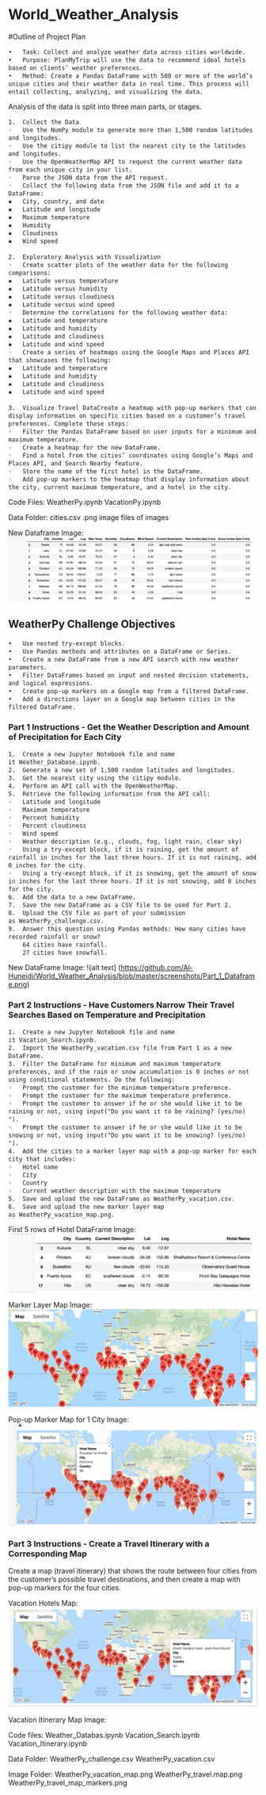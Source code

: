 # World_Weather_Analysis
#Outline of Project Plan

	•	Task: Collect and analyze weather data across cities worldwide.
	•	Purpose: PlanMyTrip will use the data to recommend ideal hotels based on clients’ weather preferences.
	•	Method: Create a Pandas DataFrame with 500 or more of the world’s unique cities and their weather data in real time. This process will entail collecting, analyzing, and visualizing the data.
Analysis of the data is split into three main parts, or stages.

	1.	Collect the Data
	◦	Use the NumPy module to generate more than 1,500 random latitudes and longitudes.
	◦	Use the citipy module to list the nearest city to the latitudes and longitudes.
	◦	Use the OpenWeatherMap API to request the current weather data from each unique city in your list.
	◦	Parse the JSON data from the API request.
	◦	Collect the following data from the JSON file and add it to a DataFrame:
	▪	City, country, and date
	▪	Latitude and longitude
	▪	Maximum temperature
	▪	Humidity
	▪	Cloudiness
	▪	Wind speed
  
	2.	Exploratory Analysis with Visualization
	◦	Create scatter plots of the weather data for the following comparisons:
	▪	Latitude versus temperature
	▪	Latitude versus humidity
	▪	Latitude versus cloudiness
	▪	Latitude versus wind speed
	◦	Determine the correlations for the following weather data:
	▪	Latitude and temperature
	▪	Latitude and humidity
	▪	Latitude and cloudiness
	▪	Latitude and wind speed
	◦	Create a series of heatmaps using the Google Maps and Places API that showcases the following:
	▪	Latitude and temperature
	▪	Latitude and humidity
	▪	Latitude and cloudiness
	▪	Latitude and wind speed
  
	3.	Visualize Travel DataCreate a heatmap with pop-up markers that can display information on specific cities based on a customer’s travel preferences. Complete these steps:
	◦	Filter the Pandas DataFrame based on user inputs for a minimum and maximum temperature.
	◦	Create a heatmap for the new DataFrame.
	◦	Find a hotel from the cities’ coordinates using Google’s Maps and Places API, and Search Nearby feature.
	◦	Store the name of the first hotel in the DataFrame.
	◦	Add pop-up markers to the heatmap that display information about the city, current maximum temperature, and a hotel in the city.
	
Code Files:
WeatherPy.ipynb
VacationPy.ipynb

Data Folder:
cities.csv
.png image files of images

New Dataframe Image:
![alt text](https://github.com/Al-Huneidi/World_Weather_Analysis/blob/master/screenshots/Part_1_Dataframe.png)


## WeatherPy Challenge Objectives


	•	Use nested try-except blocks.
	•	Use Pandas methods and attributes on a DataFrame or Series.
	•	Create a new DataFrame from a new API search with new weather parameters.
	•	Filter DataFrames based on input and nested decision statements, and logical expressions.
	•	Create pop-up markers on a Google map from a filtered DataFrame.
	•	Add a directions layer on a Google map between cities in the filtered DataFrame.

### Part 1 Instructions - Get the Weather Description and Amount of Precipitation for Each City

	1.	Create a new Jupyter Notebook file and name it Weather_Database.ipynb.
	2.	Generate a new set of 1,500 random latitudes and longitudes.
	3.	Get the nearest city using the citipy module.
	4.	Perform an API call with the OpenWeatherMap.
	5.	Retrieve the following information from the API call:
	◦	Latitude and longitude
	◦	Maximum temperature
	◦	Percent humidity
	◦	Percent cloudiness
	◦	Wind speed
	◦	Weather description (e.g., clouds, fog, light rain, clear sky)
	◦	Using a try-except block, if it is raining, get the amount of rainfall in inches for the last three hours. If it is not raining, add 0 inches for the city.
	◦	Using a try-except block, if it is snowing, get the amount of snow in inches for the last three hours. If it is not snowing, add 0 inches for the city.
	6.	Add the data to a new DataFrame.
	7.	Save the new DataFrame as a CSV file to be used for Part 2.
	8.	Upload the CSV file as part of your submission as WeatherPy_challenge.csv.
	9.	Answer this question using Pandas methods: How many cities have recorded rainfall or snow?
		64 cities have rainfall.
		27 cities have snowfall.

New DataFrame Image:
!{alt text] (https://github.com/Al-Huneidi/World_Weather_Analysis/blob/master/screenshots/Part_1_Dataframe.png)

### Part 2 Instructions - Have Customers Narrow Their Travel Searches Based on Temperature and Precipitation
	1.	Create a new Jupyter Notebook file and name it Vacation_Search.ipynb.
	2.	Import the WeatherPy_vacation.csv file from Part 1 as a new DataFrame.
	3.	Filter the DataFrame for minimum and maximum temperature preferences, and if the rain or snow accumulation is 0 inches or not using conditional statements. Do the following:
	◦	Prompt the customer for the minimum temperature preference.
	◦	Prompt the customer for the maximum temperature preference.
	◦	Prompt the customer to answer if he or she would like it to be raining or not, using input("Do you want it to be raining? (yes/no) ").
	◦	Prompt the customer to answer if he or she would like it to be snowing or not, using input("Do you want it to be snowing? (yes/no) ").
	4.	Add the cities to a marker layer map with a pop-up marker for each city that includes:
	◦	Hotel name
	◦	City
	◦	Country
	◦	Current weather description with the maximum temperature
	5.	Save and upload the new DataFrame as WeatherPy_vacation.csv.
	6.	Save and upload the new marker layer map as WeatherPy_vacation_map.png.

First 5 rows of Hotel DataFrame Image:
![alt text](https://github.com/Al-Huneidi/World_Weather_Analysis/blob/master/screenshots/Part_2_dataframe.png)

Marker Layer Map Image:
![alt text](https://github.com/Al-Huneidi/World_Weather_Analysis/blob/master/screenshots/WeatherPy_vacation_map.png)

Pop-up Marker Map for 1 City Image:
![alt text](https://github.com/Al-Huneidi/World_Weather_Analysis/blob/master/screenshots/Part_2_%20Pop-up_map.png)

### Part 3 Instructions - Create a Travel Itinerary with a Corresponding Map
Create a map (travel itinerary) that shows the route between four cities from the customer’s possible travel destinations, and then create a map with pop-up markers for the four cities.

Vacation Hotels Map:
![alt text](https://github.com/Al-Huneidi/World_Weather_Analysis/blob/master/screenshots/Part_3_Challenge_Hotels_map.png)

Vacation Itinerary Map Image:


Code files:
Weather_Databas.ipynb
Vacation_Search.ipynb
Vacation_Itinerary.ipynb

Data Folder:
WeatherPy_challenge.csv
WeatherPy_vacation.csv

Image Folder:
WeatherPy_vacation_map.png
WeatherPy_travel.map.png
WeatherPy_travel_map_markers.png


